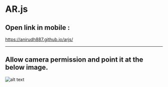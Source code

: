 # AR.js

## Open link in mobile :
https://anirudh887.github.io/arjs/
***
## Allow camera permission and point it at the below image.

![alt text](https://raw.githubusercontent.com/Anirudh887/arjs/master/img/example.png "Logo Title Text 1")